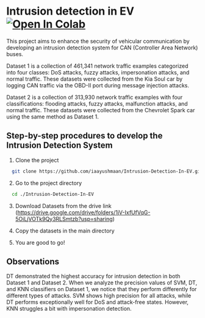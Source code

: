 # Intrusion detection in EV &nbsp;&nbsp;[![Open In Colab](https://colab.research.google.com/assets/colab-badge.svg)](https://colab.research.google.com/drive/1TOwSdQ4E8UiXo2Tmv3TVL_RmTXGSb66P?usp=sharing)

This project aims to enhance the security of vehicular communication by developing an intrusion detection system for CAN (Controller Area Network) buses.

Dataset 1 is a collection of 461,341 network traffic examples categorized into four classes: DoS attacks, fuzzy attacks, impersonation attacks, and normal traffic. These datasets were collected from the Kia Soul car by logging CAN traffic via the OBD-II port during message injection attacks.

Dataset 2 is a collection of 313,930 network traffic examples with four classifications: flooding attacks, fuzzy attacks, malfunction attacks, and normal traffic. These datasets were collected from the Chevrolet Spark car using the same method as Dataset 1.





## Step-by-step procedures to develop the Intrusion Detection System

  1. Clone the project

```bash
  git clone https://github.com/iaayushmaan/Intrusion-Detection-In-EV.git
```

2. Go to the project directory

```bash
  cd ./Intrusion-Detection-In-EV
```

3. Download Datasets from the drive link (https://drive.google.com/drive/folders/1jV-IxfUfVqG-5OiLjVOTk9Qy3RLSmtzb?usp=sharing)

4. Copy the datasets in the main directory

5. You are good to go!




## Observations

DT demonstrated the highest accuracy for intrusion detection in both Dataset 1 and Dataset 2. When we analyze the precision values of SVM, DT, and KNN classifiers on Dataset 1, we notice that they perform differently for different types of attacks. SVM shows high precision for all attacks, while DT performs exceptionally well for DoS and attack-free states. However, KNN struggles a bit with impersonation detection.

